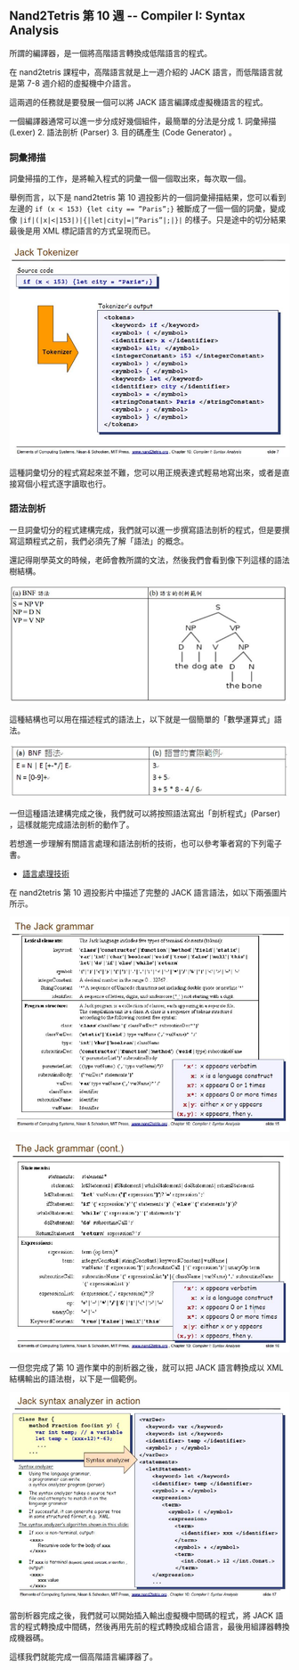 ## Nand2Tetris 第 10 週 -- Compiler I: Syntax Analysis

所謂的編譯器，是一個將高階語言轉換成低階語言的程式。

在 nand2tetris 課程中，高階語言就是上一週介紹的 JACK 語言，而低階語言就是第 7-8 週介紹的虛擬機中介語言。

這兩週的任務就是要發展一個可以將 JACK 語言編譯成虛擬機語言的程式。

一個編譯器通常可以進一步分成好幾個組件，最簡單的分法是分成 1. 詞彙掃描 (Lexer) 2. 語法剖析 (Parser) 3. 目的碼產生 (Code Generator) 。

### 詞彙掃描

詞彙掃描的工作，是將輸入程式的詞彙一個一個取出來，每次取一個。

舉例而言，以下是 nand2tetris 第 10 週投影片的一個詞彙掃描結果，您可以看到左邊的 `if (x < 153) {let city == ”Paris”;}` 被斷成了一個一個的詞彙，變成像 `|if|(|x|<|153|)|{|let|city|=|”Paris”|;|}|` 的樣子。只是途中的切分結果最後是用 XML 標記語言的方式呈現而已。

![本圖來源: http://nand2tetris.org/course.php 第十週投影片](LexerExample.jpg)

這種詞彙切分的程式寫起來並不難，您可以用正規表達式輕易地寫出來，或者是直接寫個小程式逐字讀取也行。

### 語法剖析

一旦詞彙切分的程式建構完成，我們就可以進一步撰寫語法剖析的程式，但是要撰寫這類程式之前，我們必須先了解「語法」的概念。

還記得剛學英文的時候，老師會教所謂的文法，然後我們會看到像下列這樣的語法樹結構。

![](BNF_example.jpg)

這種結構也可以用在描述程式的語法上，以下就是一個簡單的「數學運算式」語法。

![](BNF_exp_example.jpg)

一但這種語法建構完成之後，我們就可以將按照語法寫出「剖析程式」(Parser) ，這樣就能完成語法剖析的動作了。

若想進一步理解有關語言處理和語法剖析的技術，也可以參考筆者寫的下列電子書。

* [語言處理技術](http://ccckmit.github.io/BookLanguageProcessing/)

在 nand2tetris 第 10 週投影片中描述了完整的 JACK 語言語法，如以下兩張圖片所示。

![本圖來自 http://nand2tetris.org/course.php 第 10 週投影片](JackGrammer1.jpg)

![本圖來自 http://nand2tetris.org/course.php 第 10 週投影片](JackGrammer2.jpg)

一但您完成了第 10 週作業中的剖析器之後，就可以把 JACK 語言轉換成以 XML 結構輸出的語法樹，以下是一個範例。

![本圖來自 http://nand2tetris.org/course.php 第 10 週投影片](JackParsingTree.jpg)

當剖析器完成之後，我們就可以開始插入輸出虛擬機中間碼的程式，將 JACK 語言的程式轉換成中間碼，然後再用先前的程式轉換成組合語言，最後用組譯器轉換成機器碼。

這樣我們就能完成一個高階語言編譯器了。


